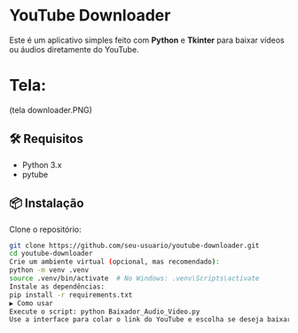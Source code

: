 # YouTube Downloader

Este é um aplicativo simples feito com **Python** e **Tkinter** para baixar vídeos ou áudios diretamente do YouTube.

# Tela:
(tela downloader.PNG)

## 🛠 Requisitos

- Python 3.x
- pytube

## 📦 Instalação

Clone o repositório:
```bash
git clone https://github.com/seu-usuario/youtube-downloader.git
cd youtube-downloader
Crie um ambiente virtual (opcional, mas recomendado):
python -m venv .venv
source .venv/bin/activate  # No Windows: .venv\Scripts\activate
Instale as dependências:
pip install -r requirements.txt
▶️ Como usar
Execute o script: python Baixador_Audio_Video.py
Use a interface para colar o link do YouTube e escolha se deseja baixar vídeo ou áudio.
